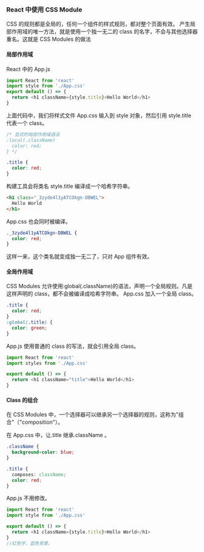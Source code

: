 ### React 中使用 CSS Module

CSS 的规则都是全局的，任何一个组件的样式规则，都对整个页面有效。
产生局部作用域的唯一方法，就是使用一个独一无二的 class 的名字，不会与其他选择器重名。这就是 CSS Modules 的做法

#### 局部作用域

React 中的 App.js

```js
import React from 'react'
import style from './App.css'
export default () => {
  return <h1 className={style.title}>Hello World</h1>
}
```

上面代码中，我们将样式文件 App.css 输入到 style 对象，然后引用 style.title 代表一个 class。

```css
/* 显式的局部作用域语法
:local(.className)
  color: red;
} */

.title {
  color: red;
}
```

构建工具会将类名 style.title 编译成一个哈希字符串。

```html
<h1 class="_3zyde4l1yATCOkgn-DBWEL">
  Hello World
</h1>
```

App.css 也会同时被编译。

```css
._3zyde4l1yATCOkgn-DBWEL {
  color: red;
}
```

这样一来，这个类名就变成独一无二了，只对 App 组件有效。

#### 全局作用域

CSS Modules 允许使用:global(.className)的语法，声明一个全局规则。凡是这样声明的 class，都不会被编译成哈希字符串。
App.css 加入一个全局 class。

```css
.title {
  color: red;
}
:global(.title) {
  color: green;
}
```

App.js 使用普通的 class 的写法，就会引用全局 class。

```js
import React from 'react'
import styles from './App.css'

export default () => {
  return <h1 className="title">Hello World</h1>
}
```

#### Class 的组合

在 CSS Modules 中，一个选择器可以继承另一个选择器的规则，这称为"组合"（"composition"）。

在 App.css 中，让.title 继承.className 。

```css
.className {
  background-color: blue;
}

.title {
  composes: className;
  color: red;
}
```

App.js 不用修改。

```js
import React from 'react'
import style from './App.css'

export default () => {
  return <h1 className={style.title}>Hello World</h1>
}
//红色字，蓝色背景。
```
